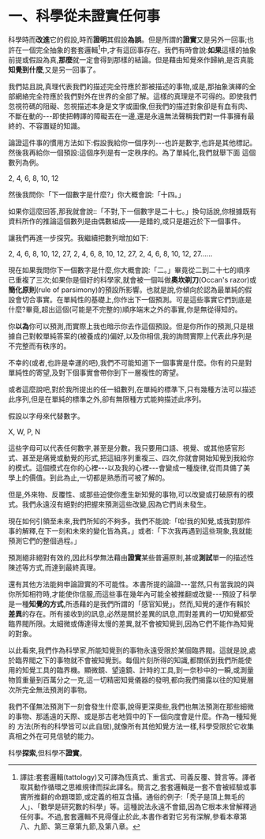 # 一、科學從未證實任何事
科學時而**改進**它的假設,時而**證明**其假設**為誤**。但是所謂的**證實**又是另外一回事;也許在一個完全抽象的套套邏輯[^1]中,才有這回事存在。我們有時會說:**如果**這樣的抽象前提或假設為真,**那麼**就一定會得到那樣的結論。但是藉由知覺來作歸納,是否真能**知覺到什麼**,又是另一回事了。

我們姑且說,真理代表我們的描述完全符應於那被描述的事物,或是,那抽象演繹的全部網絡完全符應於我們對外在世界的全部了解。這樣的真理是不可得的。即使我們忽視符碼的阻礙、忽視描述本身是文字或圖像,但我們的描述對象卻是有血有肉、不斷在動的---即使把轉譯的障礙丟在一邊,還是永遠無法聲稱我們對一件事擁有最終的、不容置疑的知識。

論證這件事的慣用方法如下:假設我給你一個序列---也許是數字,也許是其他標記。然後我再給你一個預設:這個序列是有一定秩序的。為了單純化,我們就舉下面 
這個數列為例。

2, 4, 6, 8, 10, 12 

然後我問你:「下一個數字是什麼?」你大概會說:「十四。」

如果你這麼回答,那我就會說::「不對,下一個數字是二十七。」換句話說,你根據既有資料所作的推論這個數列是由偶數組成——是錯的,或只是趨近於下一個事件。

讓我們再進一步探究。我繼續把數列增加如下:

2, 4, 6, 8, 10, 12, 27, 2, 4, 6, 8, 10, 12, 27, 2, 4, 6, 8, 10, 12, 27......

現在如果我問你下一個數字是什麼,你大概會說:「二。」畢竟從二到二十七的順序已重複了三次;如果你是個好的科學家,就會被一個叫做**奧坎剃刀**(Occan's razor)或**簡化原則**(rule of parsimony)的預設所影響。也就是說,你傾向於認為最單純的假設會切合事實。在單純性的基礎上,你作出下一個預測。可是這些事實它們到底是什麼?畢竟,超出這個(可能是不完整的)順序端末之外的事實,你是無從得知的。

你**以為**你可以預測,而實際上我也暗示你去作這個預設。但是你所作的預測,只是根據自己對較單純答案的(被養成的)偏好,以及你相信,我的詢問實際上代表此序列是不完整而有秩序的。 

不幸的(或者,也許是幸運的吧),我們不可能知道下一個事實是什麼。你有的只是對單純性的寄望,及對下個事實會帶你到下一層複性的寄望。

或者這麼說吧,對於我所提出的任一組數列,在單純的標準下,只有幾種方法可以描述此序列,但是在單純的標準之外,卻有無限種方式能夠描述此序列。

假設以字母來代替數字。

X, W, P, N

這些字母可以代表任何數字,甚至是分數。我只要用口語、視覺、或其他感官形式、甚至是痛覺或動覺的形式,把這組序列重複三、四次,你就會開始知覺到我給你的模式。這個模式在你的心裡---以及我的心裡---會變成一種旋律,從而具備了美學上的價值。到此為止,一切都是熟悉而可被了解的。

但是,外來物、反覆性、或那些迫使你產生新知覺的事物,可以改變或打破原有的模式。我們永遠沒有絕對的把握來預測這些改變,因為它們尚未發生。

現在如何引領至未來,我們所知的不夠多。我們不能說:「哈!我的知覺,或我對那件事的解釋,在下一刻和未來的變化皆為真。」或者:「下次我再遇到這些現象,我就能預測它們的整個過程。」

預測絕非絕對有效的,因此科學無法藉由**證實**某些普遍原則,甚或**測試**單一的描述性陳述等方式,而達到最終真理。

還有其他方法能夠申論證實的不可能性。本書所提的論證---當然,只有當我說的與你所知相符時,才能使你信服,而這些事在幾年內可能全被推翻或改變---預設了科學是一種**知覺的方式**,所憑藉的是我們所謂的「感官知覺」。然而,知覺的運作有賴於**差異**的存在。所有接收到的訊息,必然是關於差異的訊息,而對差異的一切知覺都受臨界閥所限。太細微或傳達得太慢的差異,就不會被知覺到,因為它們不能作為知覺的對象。

以此看來,我們作為科學家,所能知覺到的事物永遠受限於某個臨界閥。這就是說,處於臨界閥之下的事物就不會被知覺到。每個片刻所得的知識,都關係到我們所能使用的知覺工具的臨界機。顯微鏡、望遠鏡、計時的工具,到一奈秒中的一瞬,或測量物質重量到百萬分之一克,這一切精密知覺儀器的發明,都向我們揭露以往的知覺層次所完全無法預測的事物。

我們不僅無法預測下一刻會發生什麼事,說得更深奧些,我們也無法預測在那些細微的事物、那遙遠的天際、或是那古老地質中的下一個向度會是什麼。作為一種知覺的 方法(所有的科學皆可以此自居),就像所有其他知覺方法一樣,科學受限於它收集真相之外在可見信號的能力。

科學**探索**,但科學不**證實**。



[^1]: 譯註:套套邏輯(tattology)又可譯為恆真式、重言式、司義反覆、贊言等。譯者取其動作循環之思維規律而採此譯名。簡言之,套套邏輯是一套不會被經驗或事實所推翻的命題環節,或定義的相互含攝。通俗的例子:「秃子是頂上無毛的人」、「數學是研究數的科學」等。這種說法永遠不會錯,因為它根本未曾解釋過任何事。不過,套套邏輯不見得僅止於此,本書作者對它另有深解,參看本章第八、九節、第三章第九節,及第八章。

